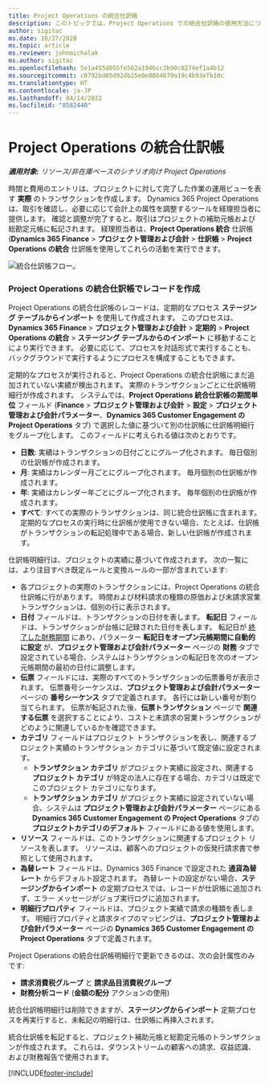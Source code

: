 ```yaml
---
title: Project Operations の統合仕訳帳
description: このトピックでは、Project Operations での統合仕訳帳の使用方法について説明します。
author: sigitac
ms.date: 10/27/2020
ms.topic: article
ms.reviewer: johnmichalak
ms.author: sigitac
ms.openlocfilehash: 5e1a455d055fe562a1946cc3b90c8274ef1a4b12
ms.sourcegitcommit: c0792bd65d92db25e0e8864879a19c4b93efb10c
ms.translationtype: HT
ms.contentlocale: ja-JP
ms.lasthandoff: 04/14/2022
ms.locfileid: "8582440"
---
```

# <a name="integration-journal-in-project-operations"></a>Project Operations の統合仕訳帳

_**適用対象:** リソース/非在庫ベースのシナリオ向け Project Operations_

時間と費用のエントリは、プロジェクトに対して完了した作業の運用ビューを表す **実際** のトランザクションを作成します。 Dynamics 365 Project Operations は、取引を確認し、必要に応じて会計上の属性を調整するツールを経理担当者に提供します。 確認と調整が完了すると、取引はプロジェクトの補助元帳および総勘定元帳に転記されます。 経理担当者は、**Project Operations 統合** 仕訳帳(**Dynamics 365 Finance** > **プロジェクト管理および会計** > **仕訳帳** > **Project Operations の統合** 仕訳帳を使用してこれらの活動を実行できます。

![統合仕訳帳フロー。](./media/IntegrationJournal.png)

### <a name="create-records-in-the-project-operations-integration-journal"></a>Project Operations の統合仕訳帳でレコードを作成

Project Operations の統合仕訳帳のレコードは、定期的なプロセス **ステージング テーブルからインポート** を使用して作成されます。 このプロセスは、**Dynamics 365 Finance** > **プロジェクト管理および会計** > **定期的** > **Project Operations の統合** > **ステージング テーブルからのインポート** に移動することにより実行できます。 必要に応じて、プロセスを対話形式で実行することも、バックグラウンドで実行するようにプロセスを構成することもできます。

定期的なプロセスが実行されると、Project Operations の統合仕訳帳にまだ追加されていない実績が検出されます。 実際のトランザクションごとに仕訳帳明細行が作成されます。
システムでは、**Project Operations 統合仕訳帳の期間単位** フィールド (**Finance** > **プロジェクト管理および会計** > **設定** > **プロジェクト管理および会計パラメーター**、**Dynamics 365 Customer Engagement の Project Operations** タブ) で選択した値に基づいて別の仕訳帳に仕訳帳明細行をグループ化します。 このフィールドに考えられる値は次のとおりです。

  - **日数**: 実績はトランザクションの日付ごとにグループ化されます。 毎日個別の仕訳帳が作成されます。
  - **月**: 実績はカレンダー月ごとにグループ化されます。 毎月個別の仕訳帳が作成されます。
  - **年**: 実績はカレンダー年ごとにグループ化されます。 毎年個別の仕訳帳が作成されます。
  - **すべて**: すべての実際のトランザクションは、同じ統合仕訳帳に含まれます。 定期的なプロセスの実行時に仕訳帳が使用できない場合、たとえば、仕訳帳がトランザクションの転記処理中である場合、新しい仕訳帳が作成されます。

仕訳帳明細行は、プロジェクトの実績に基づいて作成されます。 次の一覧には、より注目すべき既定ルールと変換ルールの一部が含まれています:

  - 各プロジェクトの実際のトランザクションには、Project Operations の統合仕訳帳に行があります。 時間および材料請求の種類の原価および未請求営業トランザクションは、個別の行に表示されます。
  - **日付** フィールドは、トランザクションの日付を表します。 **転記日** フィールドは、トランザクションが台帳に記録された日付を表します。 転記日が [終了した財務期間](/dynamics365/finance/general-ledger/close-general-ledger-at-period-end) にあり、パラメーター **転記日をオープン元帳期間に自動的に設定** が、**プロジェクト管理および会計パラメーター** ページの **財務** タブで設定されている場合、システムはトランザクションの転記日を次のオープン元帳期間の最初の日付に調整します。
  - **伝票** フィールドには、実際のすべてのトランザクションの伝票番号が表示されます。 伝票番号シーケンスは、**プロジェクト管理および会計パラメーター** ページの **番号シーケンス** タブで定義されます。 各行には新しい番号が割り当てられます。 伝票が転記された後、**伝票トランザクション** ページで **関連する伝票** を選択することにより、コストと未請求の営業トランザクションがどのように関連しているかを確認できます。
  - **カテゴリ** フィールドはプロジェクト トランザクションを表し、関連するプロジェクト実績のトランザクション カテゴリに基づいて既定値に設定されます。
    - **トランザクション カテゴリ** がプロジェクト実績に設定され、関連する **プロジェクト カテゴリ** が特定の法人に存在する場合、カテゴリは既定でこのプロジェクト カテゴリになります。
    - **トランザクション カテゴリ** がプロジェクト実績に設定されていない場合、システムは **プロジェクト管理および会計パラメーター** ページにある **Dynamics 365 Customer Engagement の Project Operations** タブの **プロジェクトカテゴリのデフォルト** フィールドにある値を使用します。
  - **リソース** フィールドは、このトランザクションに関連するプロジェクト リソースを表します。 リソースは、顧客へのプロジェクトの仮発行請求書で参照として使用されます。
  - **為替レート** フィールドは、Dynamics 365 Finance で設定された **通貨為替レート** からデフォルト設定されます。 為替レートの設定がない場合、**ステージングからインポート** の定期プロセスでは、レコードが仕訳帳に追加されず、エラー メッセージがジョブ実行ログに追加されます。
  - **明細行プロパティ** フィールドは、プロジェクト実績で請求の種類を表します。 明細行プロパティと請求タイプのマッピングは、**プロジェクト管理および会計パラメーター** ページの **Dynamics 365 Customer Engagement の Project Operations** タブで定義されます。

Project Operations の統合仕訳帳明細行で更新できるのは、次の会計属性のみです:

- **請求消費税グループ** と **請求品目消費税グループ**
- **財務分析コード** (**金額の配分** アクションの使用)

統合仕訳帳明細行は削除できますが、**ステージングからインポート** 定期プロセスを再実行すると、未転記の明細行は、仕訳帳に再挿入されます。

統合仕訳帳を転記すると、プロジェクト補助元帳と総勘定元帳のトランザクションが作成されます。 これらは、ダウンストリームの顧客への請求、収益認識、および財務報告で使用されます。


[!INCLUDE[footer-include](../includes/footer-banner.md)]
